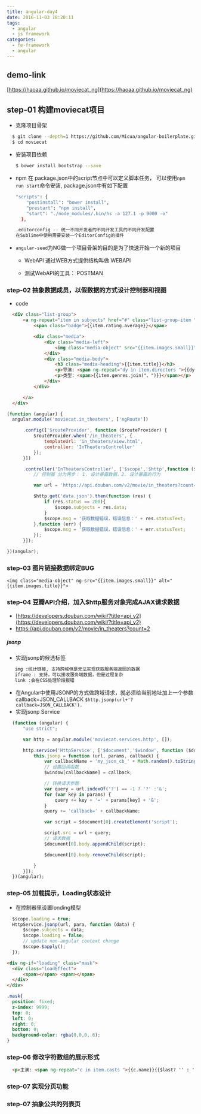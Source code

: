 ```yaml
---
title: angular-day4
date: 2016-11-03 18:20:11
tags:
  - angular
  - js framework
categories:
  - fe-framework 
  - angular
---
```

## demo-link
[https://haoaa.github.io/moviecat_ng](https://haoaa.github.io/moviecat_ng)

## step-01 构建moviecat项目

  - 克隆项目骨架

  ```bash
    $ git clone --depth=1 https://github.com/Micua/angular-boilerplate.git moviecat
    $ cd moviecat
  ```
<!--more-->

- 安装项目依赖

  ```bash
  $ bower install bootstrap --save
  ```
- npm 在 package.json中的script节点中可以定义脚本任务，
  可以使用`npm run start`命令安装, package.json中有如下配置

  ```bash
  "scripts": {
      "postinstall": "bower install",
      "prestart": "npm install",
      "start": "./node_modules/.bin/hs -a 127.1 -p 9000 -o"
    },
  ```
  ```bash
  .editorconfig -- 统一不同开发者的不同开发工具的不同开发配置
  在Sublime中使用需要安装一个EditorConfig的插件
  ```
- `angular-seed`为NG做一个项目骨架的目的是为了快速开始一个新的项目


  - WebAPI 通过WEB方式提供结构叫做 WEBAPI

  - 测试WebAPI的工具： POSTMAN


### step-02 抽象数据成员，以假数据的方式设计控制器和视图
  - code
  ```html
    <div class="list-group">
    	<a ng-repeat="item in subjects" href="#" class="list-group-item ">
    		<span class="badge">{{item.rating.average}}</span>

    		<div class="media">
    			<div class="media-left">
    				<img class="media-object" src="{{item.images.small}}" alt="{{item.images.title}}">
    			</div>
    			<div class="media-body">
    				<h3 class="media-heading">{{item.title}}</h3>
    				<p>导演: <span ng-repeat="dy in item.directors ">{{dy.name}}<span ng-hide="$last">、</span></span></p>
    				<p>类型: <span>{{item.genres.join("、")}}</span></p>
    			</div>
    		</div>

    	</a>
    </div>
  ```
  ```javaScript
  (function (angular) {
  	angular.module('moviecat.in_theaters', ['ngRoute'])

  		.config(['$routeProvider', function ($routeProvider) {
  			$routeProvider.when('/in_theaters', {
  				templateUrl: 'in_theaters/view.html',
  				controller: 'InTheatersController'
  			});
  		}])

  		.controller('InTheatersController', ['$scope','$http',function ($scope,$http) {
  			// 控制器 分为两步： 1. 设计暴露数据，2. 设计暴露的行为

  			var url = 'https://api.douban.com/v2/movie/in_theaters?count=2';

  			$http.get('data.json').then(function (res) {
  				if (res.status == 200){
  					$scope.subjects = res.data;
  				}
  			    $scope.msg = '获取数据错误，错误信息：' + res.statusText;
  			},function (err) {
  			    $scope.msg = '获取数据错误，错误信息：' + err.statusText;
  			});
  		}]);

  })(angular);
  ```
### step-03 图片链接数据绑定BUG
  `<img class="media-object" ng-src="{{item.images.small}}" alt="{{item.images.title}}">`

### step-04 豆瓣API介绍，加入$http服务对象完成AJAX请求数据
  - [https://developers.douban.com/wiki/?title=api_v2](https://developers.douban.com/wiki/?title=api_v2)
  - https://api.douban.com/v2/movie/in_theaters?count=2

##### jsonp
  - 实现jsonp的候选标签
  ```html
     img :统计链接, 支持跨域但是无法实现获取服务端返回的数据
     iframe : 支持，可以接收服务端数据，但是过程复杂
     link :会在CSS处理阶段报错
  ```
  - 在Angular中使用JSONP的方式做跨域请求，就必须给当前地址加上一个参数 callback=JSON_CALLBACK
    `$http.jsonp(url+'?callback=JSON_CALLBACK').`
  - 实现jsonp Service
  ```javaScript
    (function (angular) {
    	"use strict";

        var http = angular.module('moviecat.services.http', []);

    	http.service('HttpService', ['$document','$window', function ($document,$window) {
    		this.jsonp = function (url, params, callback) {
    			var callbackName = 'my_json_cb_' + Math.random().toString().replace('.', '');
    			// 设置回调函数
    			$window[callbackName] = callback;

    			// 转换请求参数
    			var query = url.indexOf('?') == -1 ? '?' :'&';
    			for (var key in params) {
    				query += key + '=' + params[key] + '&';
    			}
                query += 'callback=' + callbackName;

    			var script = $document[0].createElement('script');

    			script.src = url + query;
    			// 请求数据
    			$document[0].body.appendChild(script);

    			$document[0].body.removeChild(script);

    		}
    	}]);
    })(angular);

  ```
### step-05 加载提示，Loading状态设计
  - 在控制器里设置londing模型
  ```javaScript
    $scope.loading = true;
    HttpService.jsonp(url, para, function (data) {
        $scope.subjects = data;
        $scope.loading = false;
        // update non-angular context change
        $scope.$apply();
    });
  ```
  ```html
  <div ng-if="loading" class="mask">
  	<div class="loadEffect">
  		<span></span> <span></span>
  	</div>
  </div>
  ```
  ```css
  .mask{
  	position: fixed;
  	z-index: 9999;
  	top: 0;
  	left: 0;
  	right: 0;
  	bottom: 0;
  	background-color: rgba(0,0,0,.6);
  }
  ```

### step-06 修改字符数组的展示形式
  ```html
    <p>主演: <span ng-repeat="c in item.casts ">{{c.name}}{{$last? '' : '、'}}</span></p>
  ```

### step-07 实现分页功能
### step-07 抽象公共的列表页
